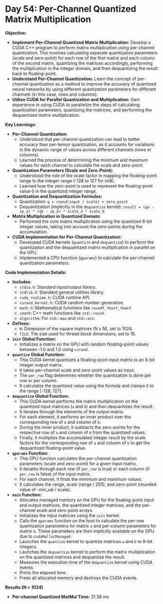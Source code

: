 # Day 54: Per-Channel Quantized Matrix Multiplication

**Objective:**
- **Implement Per-Channel Quantized Matrix Multiplication:** Develop a CUDA C++ program to perform matrix multiplication using per-channel quantization. This involves calculating separate quantization parameters (scale and zero-point) for each row of the first matrix and each column of the second matrix, quantizing the matrices accordingly, performing the multiplication in the integer domain, and then dequantizing the result back to floating-point.
- **Understand Per-Channel Quantization:** Learn the concept of per-channel quantization as a method to improve the accuracy of quantized neural networks by using different quantization parameters for different channels (in this case, rows and columns).
- **Utilize CUDA for Parallel Quantization and Multiplication:** Gain experience in using CUDA to parallelize the steps of calculating quantization parameters, quantizing the matrices, and performing the dequantized matrix multiplication.

**Key Learnings:**
- **Per-Channel Quantization:**
    - Understood that per-channel quantization can lead to better accuracy than per-tensor quantization, as it accounts for variations in the dynamic range of values across different channels (rows or columns).
    - Learned the process of determining the minimum and maximum values for each channel to calculate the scale and zero-point.
- **Quantization Parameters (Scale and Zero-Point):**
    - Understood the role of the scale factor in mapping the floating-point range to the integer range (-128 to 127 for int8).
    - Learned how the zero-point is used to represent the floating-point value 0 in the quantized integer range.
- **Quantization and Dequantization Formulas:**
    - Quantization: `q = round(input / scale) + zero_point`
    - Dequantization (implicitly in the `dequantize` kernel): `result = (qa - zp_a) * (qb - zp_b) * scale_a * scale_b`
- **Matrix Multiplication in Quantized Domain:**
    - Performed the core matrix multiplication using the quantized 8-bit integer values, taking into account the zero-points during the accumulation.
- **CUDA Implementation for Per-Channel Quantization:**
    - Developed CUDA kernels (`quantize` and `dequantize`) to perform the quantization and the dequantized matrix multiplication in parallel on the GPU.
    - Implemented a CPU function (`qparams`) to calculate the per-channel quantization parameters.

**Code Implementation Details:**

- **Includes:**
    - `stdio.h`: Standard input/output library.
    - `stdlib.h`: Standard general utilities library.
    - `cuda_runtime.h`: CUDA runtime API.
    - `curand_kernel.h`: CUDA random number generation.
    - `math.h`: Mathematical functions like `roundf`, `fminf`, `fmaxf`.
    - `cmath`: C++ math functions like `std::round`.
    - `algorithm`: For `std::max` and `std::min`.
- **Defines:**
    - `N`: Dimension of the square matrices (N x N), set to 1024.
    - `TILE`: Tile size used for thread block dimensions, set to 16.
- **`init` Global Function:**
    - Initializes a matrix on the GPU with random floating-point values between -1.0 and 1.0 using `curand`.
- **`quantize` Global Function:**
    - This CUDA kernel quantizes a floating-point input matrix to an 8-bit integer output matrix.
    - It takes per-channel scale and zero-point values as input.
    - The `per_row` flag determines whether the quantization is done per row or per column.
    - It calculates the quantized value using the formula and clamps it to the range [-128, 127].
- **`dequantize` Global Function:**
    - This CUDA kernel performs the matrix multiplication on the quantized input matrices (`a` and `b`) and then dequantizes the result.
    - It iterates through the elements of the output matrix.
    - For each element, it performs an inner product over the corresponding row of `a` and column of `b`.
    - During the inner product, it subtracts the zero-points for the respective row of `a` and column of `b` from the quantized values.
    - Finally, it multiplies the accumulated integer result by the scale factors for the corresponding row of `a` and column of `b` to get the dequantized floating-point value.
- **`qparams` Function:**
    - This CPU function calculates the per-channel quantization parameters (scale and zero-point) for a given input matrix.
    - It iterates through each row (if `per_row` is true) or each column (if `per_row` is false) of the input matrix.
    - For each channel, it finds the minimum and maximum values.
    - It calculates the range, scale (range / 255), and zero-point (rounded value of -min_val / scale).
- **`main` Function:**
    - Allocates managed memory on the GPU for the floating-point input and output matrices, the quantized integer matrices, and the per-channel scale and zero-point arrays.
    - Initializes the input matrices using the `init` kernel.
    - Calls the `qparams` function on the host to calculate the per-row quantization parameters for matrix `a` and per-column parameters for matrix `b`. These parameters are then implicitly available on the GPU due to `cudaMallocManaged`.
    - Launches the `quantize` kernel to quantize matrices `a` and `b` to 8-bit integers.
    - Launches the `dequantize` kernel to perform the matrix multiplication on the quantized matrices and dequantize the result.
    - Measures the execution time of the `dequantize` kernel using CUDA events.
    - Prints the elapsed time.
    - Frees all allocated memory and destroys the CUDA events.

**Results (N = 1024)**
- **Per-channel Quantized MatMul Time:** 21.38 ms
